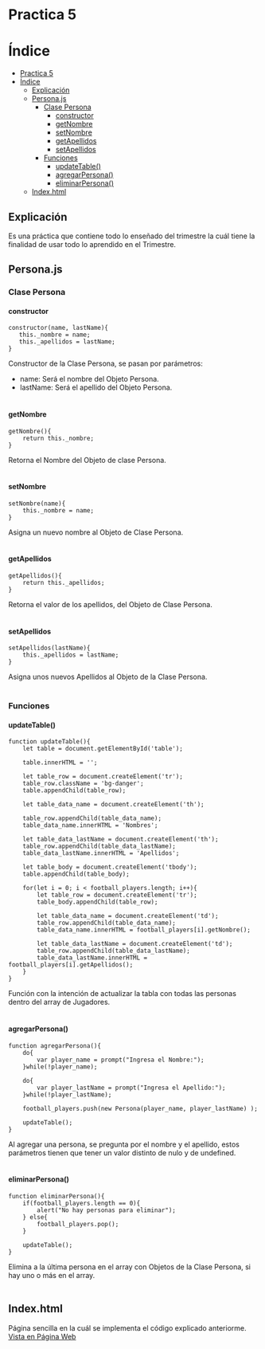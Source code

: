 # Practica 5
# Índice
- [Practica 5](#practica-5)
- [Índice](#índice)
  - [Explicación](#explicación)
  - [Persona.js](#personajs)
    - [Clase Persona](#clase-persona)
      - [constructor](#constructor)
      - [getNombre](#getnombre)
      - [setNombre](#setnombre)
      - [getApellidos](#getapellidos)
      - [setApellidos](#setapellidos)
    - [Funciones](#funciones)
      - [updateTable()](#updatetable)
      - [agregarPersona()](#agregarpersona)
      - [eliminarPersona()](#eliminarpersona)
  - [Index.html](#indexhtml)

## Explicación
Es una práctica que contiene todo lo enseñado del trimestre la cuál tiene la finalidad de usar todo lo aprendido en el Trimestre.


## Persona.js

### Clase Persona
#### constructor
 ~~~
constructor(name, lastName){
    this._nombre = name;
    this._apellidos = lastName;
}
 ~~~
Constructor de la Clase Persona, se pasan por parámetros:
- name: Será el nombre del Objeto Persona.
- lastName: Será el apellido del Objeto Persona.
<br><br>

#### getNombre
~~~
getNombre(){
    return this._nombre;
}
~~~
Retorna el Nombre del Objeto de clase Persona.
<br><br>


#### setNombre
~~~
setNombre(name){
    this._nombre = name;
}
~~~
Asigna un nuevo nombre al Objeto de Clase Persona.
<br><br>

#### getApellidos
~~~
getApellidos(){
    return this._apellidos;
}
~~~
Retorna el valor de los apellidos, del Objeto de Clase Persona.
<br><br>

#### setApellidos
~~~
setApellidos(lastName){
    this._apellidos = lastName;
}
~~~
Asigna unos nuevos Apellidos al Objeto de la Clase Persona.
<br><br>

### Funciones
#### updateTable()
~~~
function updateTable(){
    let table = document.getElementById('table');

    table.innerHTML = '';

    let table_row = document.createElement('tr');
    table_row.className = 'bg-danger';
    table.appendChild(table_row);

    let table_data_name = document.createElement('th');

    table_row.appendChild(table_data_name);
    table_data_name.innerHTML = 'Nombres';

    let table_data_lastName = document.createElement('th');
    table_row.appendChild(table_data_lastName);
    table_data_lastName.innerHTML = 'Apellidos';

    let table_body = document.createElement('tbody');
    table.appendChild(table_body);

    for(let i = 0; i < football_players.length; i++){
        let table_row = document.createElement('tr');
        table_body.appendChild(table_row);

        let table_data_name = document.createElement('td');
        table_row.appendChild(table_data_name);
        table_data_name.innerHTML = football_players[i].getNombre();

        let table_data_lastName = document.createElement('td');
        table_row.appendChild(table_data_lastName);
        table_data_lastName.innerHTML = football_players[i].getApellidos();
    }
}
~~~
Función con la intención de actualizar la tabla con todas las personas dentro del array de Jugadores.
<br><br>

#### agregarPersona()
~~~
function agregarPersona(){
    do{
        var player_name = prompt("Ingresa el Nombre:");
    }while(!player_name);

    do{
        var player_lastName = prompt("Ingresa el Apellido:");
    }while(!player_lastName);

    football_players.push(new Persona(player_name, player_lastName) );

    updateTable();
}
~~~
Al agregar una persona, se pregunta por el nombre y el apellido, estos parámetros tienen que tener un valor distinto de nulo y de undefined.
<br><br>

#### eliminarPersona()
~~~
function eliminarPersona(){
    if(football_players.length == 0){
        alert("No hay personas para eliminar");
    } else{
        football_players.pop();
    }

    updateTable();
}
~~~
Elimina a la última persona en el array con Objetos de la Clase Persona, si hay uno o más en el array.
<br><br>

## Index.html
Página sencilla en la cuál se implementa el código explicado anteriorme.
[Vista en Página Web](https://albertojmarun.github.io/DWEC/Practicas/P5/)